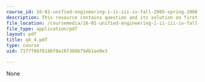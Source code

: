 ```yaml
---
course_id: 16-01-unified-engineering-i-ii-iii-iv-fall-2005-spring-2006
description: This resource contains question and its solution on first law.
file_location: /coursemedia/16-01-unified-engineering-i-ii-iii-iv-fall-2005-spring-2006/71f7f88f818bf0a16f389b79db1ae0e3_q4_4.pdf
file_type: application/pdf
layout: pdf
title: q4_4.pdf
type: course
uid: 71f7f88f818bf0a16f389b79db1ae0e3

---
```

None